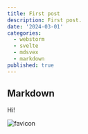 ```yaml
---
title: First post
description: First post.
date: '2024-03-01'
categories:
  - webstorm
  - svelte
  - mdsvex
  - markdown
published: true
---
```


## Markdown

Hi!

![favicon](/favicon.png)
